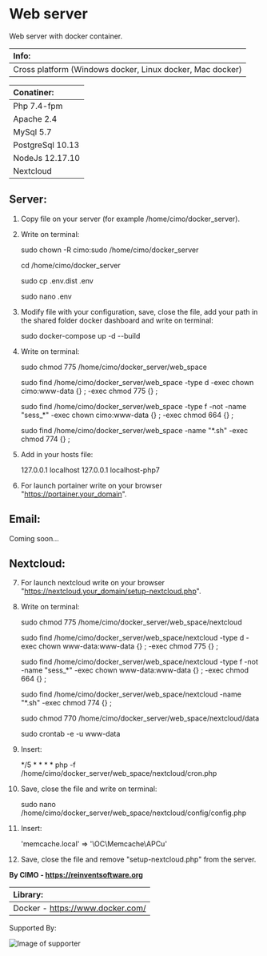 Web server
==============

Web server with docker container.

| Info: |
|:---|
| Cross platform (Windows docker, Linux docker, Mac docker) |

| Conatiner: |
|:---|
| Php 7.4-fpm |
| Apache 2.4 |
| MySql 5.7 |
| PostgreSql 10.13 |
| NodeJs 12.17.10 |
| Nextcloud |

## Server:
1) Copy file on your server (for example /home/cimo/docker_server).

2) Write on terminal:

    sudo chown -R cimo:sudo /home/cimo/docker_server
    
    cd /home/cimo/docker_server
    
    sudo cp .env.dist .env
    
    sudo nano .env

3) Modify file with your configuration, save, close the file, add your path in the shared folder docker dashboard and write on terminal:

    sudo docker-compose up -d --build

4) Write on terminal:

    sudo chmod 775 /home/cimo/docker_server/web_space
    
    sudo find /home/cimo/docker_server/web_space -type d -exec chown cimo:www-data {} \; -exec chmod 775 {} \;
    
    sudo find /home/cimo/docker_server/web_space -type f -not -name "sess_*" -exec chown cimo:www-data {} \; -exec chmod 664 {} \;
    
    sudo find /home/cimo/docker_server/web_space -name "*.sh" -exec chmod 774 {} \;

5) Add in your hosts file:

    127.0.0.1 localhost
    127.0.0.1 localhost-php7

6) For launch portainer write on your browser "https://portainer.your_domain".

## Email:
Coming soon...

## Nextcloud:
7) For launch nextcloud write on your browser "https://nextcloud.your_domain/setup-nextcloud.php".

8) Write on terminal:

    sudo chmod 775 /home/cimo/docker_server/web_space/nextcloud
        
    sudo find /home/cimo/docker_server/web_space/nextcloud -type d -exec chown www-data:www-data {} \; -exec chmod 775 {} \;
        
    sudo find /home/cimo/docker_server/web_space/nextcloud -type f -not -name "sess_*" -exec chown www-data:www-data {} \; -exec chmod 664 {} \;
        
    sudo find /home/cimo/docker_server/web_space/nextcloud -name "*.sh" -exec chmod 774 {} \;

    sudo chmod 770 /home/cimo/docker_server/web_space/nextcloud/data
    
    sudo crontab -e -u www-data

9) Insert:

    */5 * * * * php -f /home/cimo/docker_server/web_space/nextcloud/cron.php

10) Save, close the file and write on terminal:

    sudo nano /home/cimo/docker_server/web_space/nextcloud/config/config.php

11) Insert:

    'memcache.local' => '\OC\Memcache\APCu'

12) Save, close the file and remove "setup-nextcloud.php" from the server.

<b>By CIMO - https://reinventsoftware.org</b>

| Library: |
|:---|
| Docker - https://www.docker.com/ |

Supported By:

![Image of supporter](https://avatars0.githubusercontent.com/u/878437?s=200&v=4)
